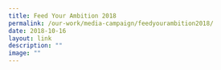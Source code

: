 ```yaml
---
title: Feed Your Ambition 2018
permalink: /our-work/media-campaign/feedyourambition2018/
date: 2018-10-16
layout: link
description: ""
image: ""
---
```

